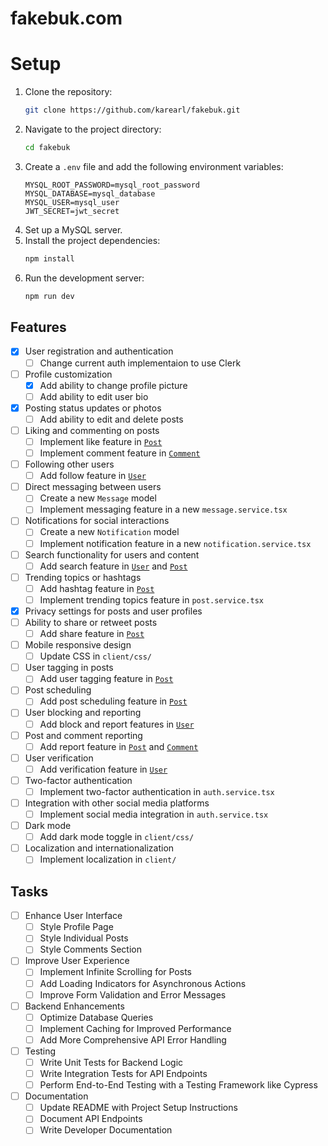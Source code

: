 # fakebuk.com

# Setup

1. Clone the repository:
    ```sh
    git clone https://github.com/karearl/fakebuk.git
    ```
2. Navigate to the project directory:
    ```sh
    cd fakebuk
    ```
3. Create a `.env` file and add the following environment variables:
    ```env
    MYSQL_ROOT_PASSWORD=mysql_root_password
    MYSQL_DATABASE=mysql_database
    MYSQL_USER=mysql_user
    JWT_SECRET=jwt_secret
    ```
4. Set up a MySQL server.
5. Install the project dependencies:
    ```sh
    npm install
    ```
6. Run the development server:
    ```sh
    npm run dev
    ```

## Features

- [x] User registration and authentication
    - [ ] Change current auth implementaion to use Clerk
- [ ] Profile customization
    - [x] Add ability to change profile picture
    - [ ] Add ability to edit user bio
- [x] Posting status updates or photos
    - [ ] Add ability to edit and delete posts
- [ ] Liking and commenting on posts
    - [ ] Implement like feature in [`Post`](server/models/Post.tsx)
    - [ ] Implement comment feature in [`Comment`](server/models/Comment.tsx)
- [ ] Following other users
    - [ ] Add follow feature in [`User`](server/models/User.tsx)
- [ ] Direct messaging between users
    - [ ] Create a new `Message` model
    - [ ] Implement messaging feature in a new `message.service.tsx`
- [ ] Notifications for social interactions
    - [ ] Create a new `Notification` model
    - [ ] Implement notification feature in a new `notification.service.tsx`
- [ ] Search functionality for users and content
    - [ ] Add search feature in [`User`](server/models/User.tsx) and [`Post`](server/models/Post.tsx)
- [ ] Trending topics or hashtags
    - [ ] Add hashtag feature in [`Post`](server/models/Post.tsx)
    - [ ] Implement trending topics feature in `post.service.tsx`
- [x] Privacy settings for posts and user profiles
- [ ] Ability to share or retweet posts
    - [ ] Add share feature in [`Post`](server/models/Post.tsx)
- [ ] Mobile responsive design
    - [ ] Update CSS in `client/css/`
- [ ] User tagging in posts
    - [ ] Add user tagging feature in [`Post`](server/models/Post.tsx)
- [ ] Post scheduling
    - [ ] Add post scheduling feature in [`Post`](server/models/Post.tsx)
- [ ] User blocking and reporting
    - [ ] Add block and report features in [`User`](server/models/User.tsx)
- [ ] Post and comment reporting
    - [ ] Add report feature in [`Post`](server/models/Post.tsx) and [`Comment`](server/models/Comment.tsx)
- [ ] User verification
    - [ ] Add verification feature in [`User`](server/models/User.tsx)
- [ ] Two-factor authentication
    - [ ] Implement two-factor authentication in `auth.service.tsx`
- [ ] Integration with other social media platforms
    - [ ] Implement social media integration in `auth.service.tsx`
- [ ] Dark mode
    - [ ] Add dark mode toggle in `client/css/`
- [ ] Localization and internationalization
    - [ ] Implement localization in `client/`

## Tasks

- [ ] Enhance User Interface
    - [ ] Style Profile Page
    - [ ] Style Individual Posts
    - [ ] Style Comments Section
- [ ] Improve User Experience
    - [ ] Implement Infinite Scrolling for Posts
    - [ ] Add Loading Indicators for Asynchronous Actions
    - [ ] Improve Form Validation and Error Messages
- [ ] Backend Enhancements
    - [ ] Optimize Database Queries
    - [ ] Implement Caching for Improved Performance
    - [ ] Add More Comprehensive API Error Handling
- [ ] Testing
    - [ ] Write Unit Tests for Backend Logic
    - [ ] Write Integration Tests for API Endpoints
    - [ ] Perform End-to-End Testing with a Testing Framework like Cypress
- [ ] Documentation
    - [ ] Update README with Project Setup Instructions
    - [ ] Document API Endpoints
    - [ ] Write Developer Documentation